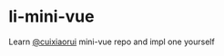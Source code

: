 # li-mini-vue
Learn [@cuixiaorui](https://github.com/cuixiaorui/mini-vue) mini-vue repo and impl one yourself
